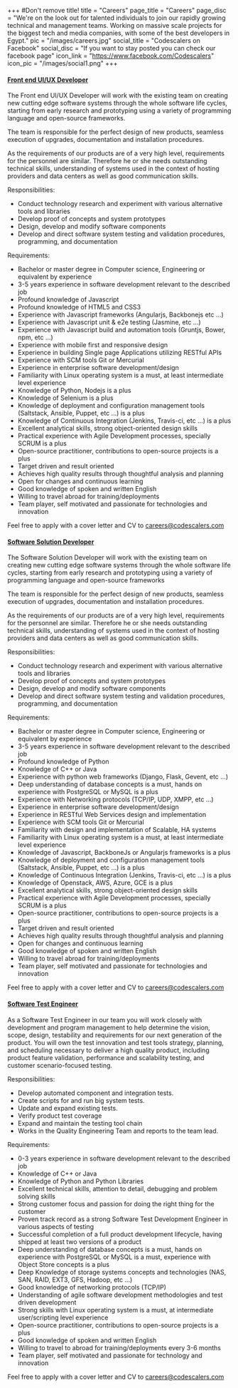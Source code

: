 +++
#Don't remove title!
title = "Careers"
page_title = "Careers"
page_disc = "We're on the look out for talented individuals to join our rapidly growing technical and management teams. Working on massive scale projects for the biggest tech and media companies, with some of the best developers in Egypt."
pic = "/images/careers.jpg"
social_title = "Codescalers on Facebook"
social_disc = "If you want to stay posted you can check our facebook page"
icon_link = "https://www.facebook.com/Codescalers"
icon_pic = "/images/social1.png"
+++


<div class="panel-group" id="accordion">
  <div id="panel1" class="panel panel-default">
    <div class="panel-heading">
      <h4 class="panel-title"> <a data-toggle="collapse" data-parent="#accordion" href="http://codescalers.com/www_codescalers/Careers#collapseFront"> Front end UI/UX Developer </a> </h4>
    </div>
    <div id="collapseFront" class="panel-collapse collapse">
      <div class="panel-body">
        <p>The Front end UI/UX Developer will work with the existing team on creating new cutting edge software systems through the whole software life cycles, starting from early research and prototyping using a variety of programming language and open-source frameworks.</p>
        <p>The team is responsible for the perfect design of new products, seamless execution of upgrades, documentation and installation procedures.</p>
        <p>As the requirements of our products are of a very high level, requirements for the personnel are similar. Therefore he or she needs outstanding technical skills, understanding of systems used in the context of hosting providers and data centers as well as good communication skills.</p>
        <p>Responsibilities:</p>
        <ul>
          <li>Conduct technology research and experiment with various alternative tools and libraries</li>
          <li>Develop proof of concepts and system prototypes</li>
          <li>Design, develop and modify software components</li>
          <li>Develop and direct software system testing and validation procedures, programming, and documentation</li>
        </ul>
        <p>Requirements:</p>
        <ul>
          <li>Bachelor or master degree in Computer science, Engineering or equivalent by experience</li>
          <li>3-5 years experience in software development relevant to the described job</li>
          <li>Profound knowledge of Javascript</li>
          <li>Profound knowledge of HTML5 and CSS3</li>
          <li>Experience with Javascript frameworks (Angularjs, Backbonejs etc ...)</li>
          <li>Experience with Javascript unit &amp; e2e testing (Jasmine, etc …)</li>
          <li>Experience with Javascript build and automation tools (Gruntjs, Bower, npm, etc ...)</li>
          <li>Experience with mobile first and responsive design</li>
          <li>Experience in building Single page Applications utilizing RESTful APIs</li>
          <li>Experience with SCM tools Git or Mercurial</li>
          <li>Experience in enterprise software development/design</li>
          <li>Familiarity with Linux operating system is a must, at least intermediate level experience</li>
          <li>Knowledge of Python, Nodejs is a plus</li>
          <li>Knowledge of Selenium is a plus</li>
          <li>Knowledge of deployment and configuration management tools (Saltstack, Ansible, Puppet, etc ...) is a plus</li>
          <li>Knowledge of Continuous Integration (Jenkins, Travis-ci, etc ...) is a plus</li>
          <li>Excellent analytical skills, strong object-oriented design skills</li>
          <li>Practical experience with Agile Development processes, specially SCRUM is a plus</li>
          <li>Open-source practitioner, contributions to open-source projects is a plus</li>
          <li>Target driven and result oriented</li>
          <li>Achieves high quality results through thoughtful analysis and planning</li>
          <li>Open for changes and continuous learning</li>
          <li>Good knowledge of spoken and written English</li>
          <li>Willing to travel abroad for training/deployments</li>
          <li>Team player, self motivated and passionate for technologies and innovation</li>
        </ul>
        <p>Feel free to apply with a cover letter and CV to <a href="mailto:careers@codescalers.com"> careers@codescalers.com </a></p>
      </div>
    </div>
  </div>
  <div id="panel2" class="panel panel-default">
    <div class="panel-heading">
      <h4 class="panel-title"> <a data-toggle="collapse" data-parent="#accordion" href="http://codescalers.com/www_codescalers/Careers#collapseTwo"> Software Solution Developer </a> </h4>
    </div>
    <div id="collapseTwo" class="panel-collapse collapse">
      <div class="panel-body">
        <p>The Software Solution Developer will work with the existing team on creating new cutting edge software systems through the whole software life cycles, starting from early research and prototyping using a variety of programming language and open-source frameworks</p>
        <p>The team is responsible for the perfect design of new products, seamless execution of upgrades, documentation and installation procedures.</p>
        <p>As the requirements of our products are of a very high level, requirements for the personnel are similar. Therefore he or she needs outstanding technical skills, understanding of systems used in the context of hosting providers and data centers as well as good communication skills.</p>
        <p>Responsibilities:</p>
        <ul>
          <li>Conduct technology research and experiment with various alternative tools and libraries</li>
          <li>Develop proof of concepts and system prototypes</li>
          <li>Design, develop and modify software components</li>
          <li>Develop and direct software system testing and validation procedures, programming, and documentation</li>
        </ul>
        <p>Requirements:</p>
        <ul>
          <li>Bachelor or master degree in Computer science, Engineering or equivalent by experience</li>
          <li>3-5 years experience in software development relevant to the described job</li>
          <li>Profound knowledge of Python</li>
          <li>Knowledge of C++ or Java</li>
          <li>Experience with python web frameworks (Django, Flask, Gevent, etc ...)</li>
          <li>Deep understanding of database concepts is a must, hands on experience with PostgreSQL or MySQL is a plus</li>
          <li>Experience with Networking protocols (TCP/IP, UDP, XMPP, etc ...)</li>
          <li>Experience in enterprise software development/design</li>
          <li>Experience in RESTful Web Services design and implementation </li>
          <li>Experience with SCM tools Git or Mercurial</li>
          <li>Familiarity with design and implementation of Scalable, HA systems</li>
          <li>Familiarity with Linux operating system is a must, at least intermediate level experience</li>
          <li>Knowledge of Javascript, BackboneJs or Angularjs frameworks is a plus</li>
          <li>Knowledge of deployment and configuration management tools (Saltstack, Ansible, Puppet, etc ...) is a plus</li>
          <li>Knowledge of Continuous Integration (Jenkins, Travis-ci, etc ...) is a plus</li>
          <li>Knowledge of Openstack, AWS, Azure, GCE is a plus</li>
          <li>Excellent analytical skills, strong object-oriented design skills</li>
          <li>Practical experience with Agile Development processes, specially SCRUM is a plus</li>
          <li>Open-source practitioner, contributions to open-source projects is a plus</li>
          <li>Target driven and result oriented</li>
          <li>Achieves high quality results through thoughtful analysis and planning</li>
          <li>Open for changes and continuous learning</li>
          <li>Good knowledge of spoken and written English</li>
          <li>Willing to travel abroad for training/deployments</li>
          <li>Team player, self motivated and passionate for technologies and innovation</li>
        </ul>
        <p>Feel free to apply with a cover letter and CV to <a href="mailto:careers@codescalers.com"> careers@codescalers.com </a></p>
      </div>
    </div>
  </div>
  <div id="panel3" class="panel panel-default">
    <div class="panel-heading">
      <h4 class="panel-title"> <a data-toggle="collapse" data-parent="#accordion" href="http://codescalers.com/www_codescalers/Careers#collapseThree"> Software Test Engineer </a> </h4>
    </div>
    <div id="collapseThree" class="panel-collapse collapse">
      <div class="panel-body">
        <p>As a Software Test Engineer in our team you will work closely with development and program management to help determine the vision, scope, design, testability and requirements for our next generation of the product. You will own the test innovation and test tools strategy, planning, and scheduling necessary to deliver a high quality product, including product feature validation, performance and scalability testing, and customer scenario-focused testing.</p>
        <p>Responsibilities:</p>
        <ul>
          <li>Develop automated component and integration tests.</li>
          <li>Create scripts for and run big system tests.</li>
          <li>Update and expand existing tests.</li>
          <li>Verify product test coverage</li>
          <li>Expand and maintain the testing tool chain</li>
          <li>Works in the Quality Engineering Team and reports to the team lead.</li>
        </ul>
        <p>Requirements:</p>
        <ul>
          <li>0-3 years experience in software development relevant to the described job</li>
          <li>Knowledge of C++ or Java</li>
          <li>Knowledge of Python and Python Libraries</li>
          <li>Excellent technical skills, attention to detail, debugging and problem solving skills</li>
          <li>Strong customer focus and passion for doing the right thing for the customer</li>
          <li>Proven track record as a strong Software Test Development Engineer in various aspects of testing</li>
          <li>Successful completion of a full product development lifecycle, having shipped at least two versions of a product</li>
          <li>Deep understanding of database concepts is a must, hands on experience with PostgreSQL or MySQL is a must, experience with Object Store concepts is a plus</li>
          <li>Deep Knowledge of storage systems concepts and technologies (NAS, SAN, RAID, EXT3, GFS, Hadoop, etc ...)</li>
          <li>Good knowledge of networking protocols (TCP/IP)</li>
          <li>Understanding of agile software development methodologies and test driven development</li>
          <li>Strong skills with Linux operating system is a must, at intermediate user/scripting level experience</li>
          <li>Open-source practitioner, contributions to open-source projects is a plus</li>
          <li>Good knowledge of spoken and written English</li>
          <li>Willing to travel to abroad for training/deployments every 3-6 months</li>
          <li>Team player, self motivated and passionate for technology and innovation</li>
        </ul>
        <p>Feel free to apply with a cover letter and CV to <a href="mailto:careers@codescalers.com"> careers@codescalers.com </a></p>
      </div>
    </div>
  </div>
</div>

